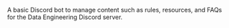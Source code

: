 A basic Discord bot to manage content such as rules, resources, and FAQs for the Data Engineering Discord server.